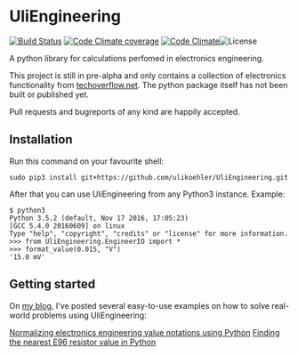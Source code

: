 # UliEngineering

[![Build Status](https://travis-ci.org/ulikoehler/UliEngineering.svg?branch=master)](https://travis-ci.org/ulikoehler/UliEngineering) [![Code Climate coverage](https://codeclimate.com/github/ulikoehler/UliEngineering/badges/coverage.svg)](https://codeclimate.com/github/ulikoehler/UliEngineering/coverage) [![Code Climate](https://codeclimate.com/github/ulikoehler/UliEngineering/badges/gpa.svg)](https://codeclimate.com/github/ulikoehler/UliEngineering)![License](https://img.shields.io/github/license/ulikoehler/UliEngineering.svg)

A python library for calculations perfomed in electronics engineering.

This project is still in pre-alpha and only contains a collection of electronics functionality from [techoverflow.net](http://techoverflow.net). The python package itself has not been built or published yet.

Pull requests and bugreports of any kind are happily accepted.

## Installation

Run this command on your favourite shell:

```
sudo pip3 install git+https://github.com/ulikoehler/UliEngineering.git
```

After that you can use UliEngineering from any Python3 instance. Example:

```
$ python3
Python 3.5.2 (default, Nov 17 2016, 17:05:23) 
[GCC 5.4.0 20160609] on linux
Type "help", "copyright", "credits" or "license" for more information.
>>> from UliEngineering.EngineerIO import *
>>> format_value(0.015, "V")
'15.0 mV'
```

## Getting started

On [my blog](https://techoverflow.net), I've posted several easy-to-use examples on how to solve real-world problems using UliEngineering:

[Normalizing electronics engineering value notations using Python](https://techoverflow.net/2015/06/09/normalizing-electronics-engineering-value-notations-using-python/)
[Finding the nearest E96 resistor value in Python](https://techoverflow.net/2015/05/19/finding-the-nearest-e96-resistor-value-in-python/)

